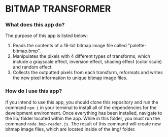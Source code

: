 # BITMAP TRANSFORMER

### What does this app do?

The purpose of this app is listed below:
1) Reads the contents of a 16-bit bitmap image file called "palette-bitmap.bmp".
2) Manipulates the pixels with 4 different types of transforms, which include a grayscale effect, inversion effect, shading effect (color scale) and random effect.
3) Collects the outputted pixels from each transform, reformats and writes the new pixel information to unique bitmap image files.

### How do I use this app?

If you intend to use this app, you should clone this repository and run the command `npm i` in your terminal to install all of the dependencies for the development environment. Once everything has been installed, navigate to the lib/ folder located within the app. While in this folder, you must run the command `node bmp-reader.js`. The result of this command will create new bitmap image files, which are located inside of the img/ folder.
